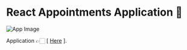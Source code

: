 # React Appointments Application 📅

![App Image](https://repository-images.githubusercontent.com/344656606/f6124d80-7d37-11eb-9640-dc7de3992884)

Application 👉🏻 [ [Here](https://cryptocurrency-marcelo-sebastian.netlify.app) ].
